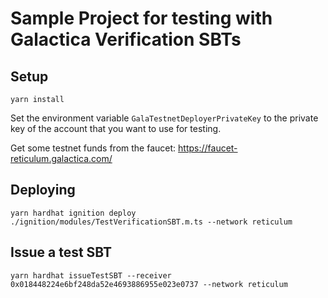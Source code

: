 # Sample Project for testing with Galactica Verification SBTs

## Setup

```shell
yarn install
```

Set the environment variable `GalaTestnetDeployerPrivateKey` to the private key of the account that you want to use for testing.

Get some testnet funds from the faucet: https://faucet-reticulum.galactica.com/

## Deploying

```shell
yarn hardhat ignition deploy ./ignition/modules/TestVerificationSBT.m.ts --network reticulum
```

## Issue a test SBT

```shell
yarn hardhat issueTestSBT --receiver 0x018448224e6bf248da52e4693886955e023e0737 --network reticulum
```
